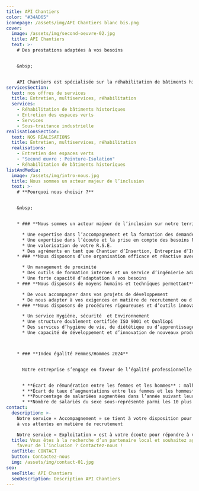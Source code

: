 ```yaml
---
title: API Chantiers
color: "#34AD65"
iconepage: /assets/img/API Chantiers blanc bis.png
cover:
  image: /assets/img/second-oeuvre-02.jpg
  title: API Chantiers
  text: >-
    # Des prestations adaptées à vos besoins


    &nbsp;


    API Chantiers est spécialisée sur la réhabilitation de bâtiments historiques, le second œuvre, l’entretien des espaces verts à destination des collectivités, des entreprises et des particuliers, et le multiservices.
servicesSection:
  text: nos offres de services
  title: Entretien, multiservices, réhabilitation
  services:
    - Réhabilitation de bâtiments historiques
    - Entretien des espaces verts
    - Services
    - Sous-traitance industrielle
realisationsSection:
  text: NOS RÉALISATIONS
  title: Entretien, multiservices, réhabilitation
  realisations:
    - Entretien des espaces verts
    - "Second œuvre : Peinture-Isolation"
    - Réhabilitation de bâtiments historiques
listAndMedia:
  image: /assets/img/intro-nous.jpg
  title: Nous sommes un acteur majeur de l’inclusion
  text: >-
    # **Pourquoi nous choisir ?** 


    &nbsp;


    * ### **Nous sommes un acteur majeur de l’inclusion sur notre territoire avec** 

      * Une expertise dans l’accompagnement et la formation des demandeurs d’emploi  
      * Une expertise dans l’écoute et la prise en compte des besoins RH des employeurs
      * Une valorisation de votre R.S.E.
      * Des agréments en tant que Chantier d’Insertion, Entreprise d’Insertion et Entreprise Adaptée 
    * ### **Nous disposons d’une organisation efficace et réactive avec** 

      * Un management de proximité
      * Des outils de formation internes et un service d’ingénierie adaptable à vos exigences
      * Une forte capacité d’adaptation à vos besoins
    * ### **Nous disposons de moyens humains et techniques permettant** 

      * De vous accompagner dans vos projets de développement
      * De nous adapter à vos exigences en matière de recrutement ou d’activité
    * ### **Nous disposons de procédures rigoureuses et d’outils innovants avec** 

      * Un service Hygiène, sécurité  et Environnement
      * Une structure doublement certifiée ISO 9001 et Qualiopi
      * Des services d’hygiène de vie, de diététique ou d’apprentissage du français
      * Une capacité de développement et d’innovation de nouveaux produits et services



    * ### **Index égalité Femmes/Hommes 2024**


      Notre entreprise s’engage en faveur de l’égalité professionnelle entre les femmes et les hommes. Malheureusement, comme pour les années précédentes, dans la mesure où les indicateurs calculables représentent moins de 75 points, notre index de l'égalité professionnelle entre les femmes et les hommes pour l’année 2024 (au titre des données 2023) n’est pas calculable. Cet index est calculé à partir des indicateurs suivants, parmi lesquels certains sont néanmoins calculables pour API CHANTIERS :


      * **Écart de rémunération entre les femmes et les hommes** : malheureusement, cet indicateur n’est toujours pas calculable, car l’ensemble des groupes valables (c’est-à-dire comptant au moins 3 femmes et 3 hommes) représentent moins de 40% des effectifs.
      * **Écart de taux d’augmentations entre les femmes et les hommes** : pour l’index 2024, le taux d’augmentations individuelles en 2023 est de 37,5% pour les femmes et 26,5% pour les hommes – ce qui représente un écart favorable aux femmes de 11% et qui nous permet d’obtenir une note de 35/35 pour cet indicateur.
      * **Pourcentage de salariées augmentées dans l’année suivant leur retour de congé maternité** : malheureusement, cet indicateur n’est toujours pas calculable, car il n'y a pas eu de retour de congé maternité sur la période de référence.
      * **Nombre de salariés du sexe sous-représenté parmi les 10 plus hautes rémunérations** : pour l’index 2024, le résultat final est 2 (les hommes sont sur-représentés) ; la note obtenue est 5/10.
contact:
  description: >-
    Notre service « Accompagnement » se tient à votre disposition pour répondre
    à vos attentes en matière de recrutement

    Notre service « Exploitation » est à votre écoute pour répondre à vos besoins en matière de sous-traitance, d’entretien, de rénovation ou de projets de développement.
  title: Vous êtes à la recherche d’un partenaire local et souhaitez agir en
    faveur de l’inclusion ? Contactez-nous !
  catTitle: CONTACT
  button: Contactez-nous
  img: /assets/img/contact-01.jpg
seo:
  seoTitle: API Chantiers
  seoDescription: Description API Chantiers
---
```

